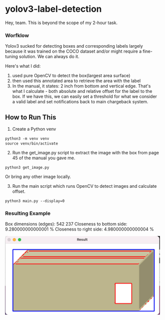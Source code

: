 # yolov3-label-detection

Hey, team. This is beyond the scope of my 2-hour task. 

### Worfklow

Yolov3 sucked for detecting boxes and corresponding labels largely because it was trained on the COCO dataset and/or might require a fine-tuning solution. We can always do it.

Here's what I did: 

1. used pure OpenCV to detect the box(largest area surface)
2. then used this annotated area to retrieve the area with the label
3. In the manual, it states: 2 inch from bottom and vertical edge. That's what I calculate - both absolute and relative offset for the label to the box. If we have this, we can easily set a threshold for what we consider a valid label and set notifications back to main chargeback system.

## How to Run This

1. Create a Python venv
```
python3 -m venv venv
source venv/bin/activate
```

2. Run the get_image.py script to extract the image with the box from page 45 of the manual you gave me.

```
python3 get_image.py
```

Or bring any other image locally.

3. Run the main script which runs OpenCV to detect images and calculate offset.

```
python3 main.py --display=0
```

### Resulting Example

Box dimensions (edges): 542 237
Closeness to bottom side: 9.280000000000001 %
Closeness to right side: 4.980000000000004 %

![Image Outlining the Box and the Label](outline.png)